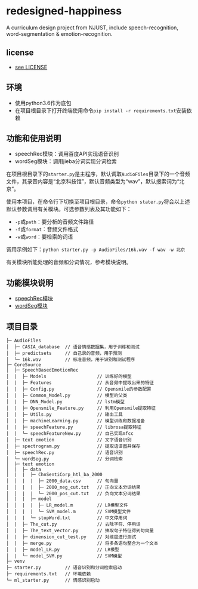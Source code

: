 # redesigned-happiness
A curriculum design project from NJUST, include speech-recognition, word-segmentation &amp; emotion-recognition.

## license
- [see LICENSE](https://github.com/Happy-Egg/redesigned-happiness/blob/master/LICENSE)

## 环境
- 使用python3.6作为底包
- 在项目根目录下打开终端使用命令`pip install -r requirements.txt`安装依赖

## 功能和使用说明
- speechRec模块：调用百度API实现语音识别
- wordSeg模块：调用jieba分词实现分词检索

在项目根目录下的`starter.py`是主程序，默认调取`AudioFiles`目录下的一个音频文件，其录音内容是“北京科技馆”，默认音频类型为“wav”，默认搜索词为“北京”。

使用本项目，在命令行下切换至项目根目录，命令`python stater.py`将会以上述默认参数调用有关模块。可选参数列表及其功能如下：

- `-p`或`path`：要分析的音频文件路径
- `-f`或`format`：音频文件格式
- `-w`或`word`：要检索的词语

调用示例如下：`python starter.py -p AudioFiles/16k.wav -f wav -w 北京`

有关模块所能处理的音频和分词情况，参考模块说明。

## 功能模块说明

- [speechRec模块](https://github.com/Happy-Egg/redesigned-happiness/wiki/speechRec%E6%A8%A1%E5%9D%97)
- [wordSeg模块](https://github.com/Happy-Egg/redesigned-happiness/wiki/wordSeg%E6%A8%A1%E5%9D%97)

## 项目目录

```
├─ AudioFiles  
│  ├─ CASIA_database  // 语音情感数据集，用于训练和测试
│  ├─ predictsets     // 自己录的音频，用于预测
│  └─ 16k.wav         // 标准音频，用于识别和测试程序
├─ CoreSource  
│  ├─ SpeechBasedEmotionRec
│  |  ├─ Models                   // 训练好的模型
│  |  ├─ Features                 // 从音频中提取出来的特征
│  |  ├─ Config.py                // Opensmile的参数配置
│  |  ├─ Common_Model.py          // 模型的父类
│  |  ├─ DNN_Model.py             // lstm模型
│  |  ├─ Opensmile_Feature.py     // 利用Opensmile提取特征
│  |  ├─ Utils.py                 // 输出工具
│  |  ├─ machineLearning.py       // 模型训练和数据准备
│  |  ├─ speechFeature.py         // librosa提取特征
|  |  └─ speechFeatureNew.py      // 自己实现mfcc
│  ├─ text emotion                // 文字语音识别
│  ├─ spectrogram.py              // 提取语谱图并保存
│  ├─ speechRec.py                // 语音识别
│  └─ wordSeg.py                  // 分词检索
│  ├─ text emotion
│  |  ├─ data
│  |  |  ├─ ChnSentiCorp_htl_ba_2000
│  │  |  |  ├─ 2000_data.csv      // 句向量
│  │  |  |  ├─ 2000_neg_cut.txt   // 正向文本分词结果   
│  │  |  |  └─ 2000_pos_cut.txt   // 负向文本分词结果  
│  |  |  ├─ model
│  │  |  |  ├─ LR_model.m         // LR模型文件
│  │  |  |  └─ SVM_model.m        // SVM模型文件
│  |  |  └─ stopWord.txt          // 中文停用词
│  |  ├─ The_cut.py               // 去除字符、停用词
│  |  ├─ The_text_vector.py       // 抽取句子特征得到句向量
│  |  ├─ dimension_cut_test.py    // 对维度进行测试
│  |  ├─ merge.py                 // 将多条语句整合为一个文本
│  |  ├─ model_LR.py              // LR模型
│  |  └─ model_SVM.py             // SVM模型
├─ venv                     
├─ starter.py         // 语音识别和分词检索启动
├─ requirements.txt   // 环境依赖
└─ ml_starter.py      // 情感识别启动
```
